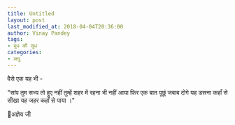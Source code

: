 ```yaml
---
title: Untitled
layout: post
last_modified_at: 2018-04-04T20:36:00
author: Vinay Pandey
tags:
- बुध की सुध
categories:
- लघु
---
```

वैसे एक यह भी -


"सांप
तुम सभ्य तो हुए नहीं 
तुम्हें शहर में रहना भी नहीं आया
फिर एक बात पूछूं
जबाब दोगे
यह डसना कहाँ से सीखा
यह जहर कहाँ से पाया ।"


🌷अज्ञेय जी


